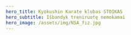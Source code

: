 ```yaml
---
hero_title: Kyokushin Karate klubas STOIKAS
hero_subtitle: Išbandyk treniruotę nemokamai
hero_image: /assets/img/NSA_fiz.jpg
---
```

